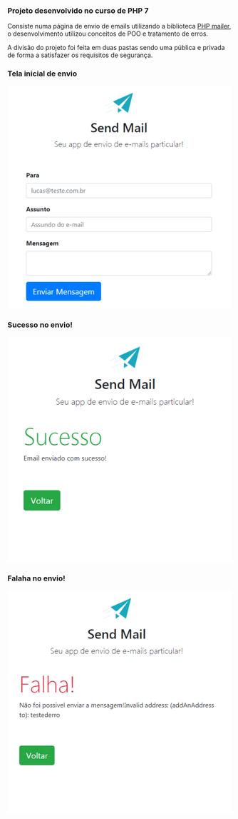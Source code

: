 <h3>Projeto desenvolvido no curso de PHP 7</h3>

Consiste numa página de envio de emails utilizando a biblioteca <a href="https://github.com/PHPMailer/PHPMailer">PHP mailer</a>, o desenvolvimento utilizou conceitos de POO e tratamento de erros.

A divisão do projeto foi feita em duas pastas sendo uma pública e privada de forma a satisfazer os requisitos de segurança.

<h3>Tela inicial de envio</h3>
<img src="https://github.com/lucasmoore2k/PHP-projects/blob/master/SendMail/sendmail%20public/imgs/entrada_tela.png"></img>
  
<h3>Sucesso no envio!</h3>
<img src="https://github.com/lucasmoore2k/PHP-projects/blob/master/SendMail/sendmail%20public/imgs/sucesso_tela.png"></img>
 
<h3>Falaha no envio!</h3>
<img src="https://github.com/lucasmoore2k/PHP-projects/blob/master/SendMail/sendmail%20public/imgs/erro_tela.png"></img>
